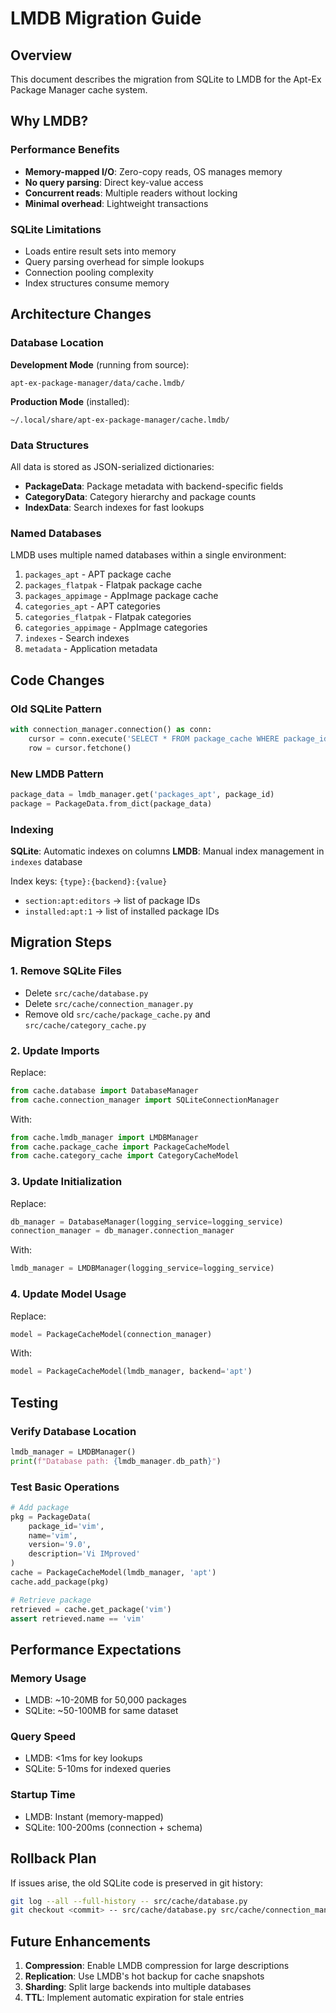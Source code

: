 # LMDB Migration Guide

## Overview
This document describes the migration from SQLite to LMDB for the Apt-Ex Package Manager cache system.

## Why LMDB?

### Performance Benefits
- **Memory-mapped I/O**: Zero-copy reads, OS manages memory
- **No query parsing**: Direct key-value access
- **Concurrent reads**: Multiple readers without locking
- **Minimal overhead**: Lightweight transactions

### SQLite Limitations
- Loads entire result sets into memory
- Query parsing overhead for simple lookups
- Connection pooling complexity
- Index structures consume memory

## Architecture Changes

### Database Location

**Development Mode** (running from source):
```
apt-ex-package-manager/data/cache.lmdb/
```

**Production Mode** (installed):
```
~/.local/share/apt-ex-package-manager/cache.lmdb/
```

### Data Structures

All data is stored as JSON-serialized dictionaries:

- **PackageData**: Package metadata with backend-specific fields
- **CategoryData**: Category hierarchy and package counts
- **IndexData**: Search indexes for fast lookups

### Named Databases

LMDB uses multiple named databases within a single environment:

1. `packages_apt` - APT package cache
2. `packages_flatpak` - Flatpak package cache
3. `packages_appimage` - AppImage package cache
4. `categories_apt` - APT categories
5. `categories_flatpak` - Flatpak categories
6. `categories_appimage` - AppImage categories
7. `indexes` - Search indexes
8. `metadata` - Application metadata

## Code Changes

### Old SQLite Pattern
```python
with connection_manager.connection() as conn:
    cursor = conn.execute('SELECT * FROM package_cache WHERE package_id = ?', (pkg_id,))
    row = cursor.fetchone()
```

### New LMDB Pattern
```python
package_data = lmdb_manager.get('packages_apt', package_id)
package = PackageData.from_dict(package_data)
```

### Indexing

**SQLite**: Automatic indexes on columns
**LMDB**: Manual index management in `indexes` database

Index keys: `{type}:{backend}:{value}`
- `section:apt:editors` → list of package IDs
- `installed:apt:1` → list of installed package IDs

## Migration Steps

### 1. Remove SQLite Files
- Delete `src/cache/database.py`
- Delete `src/cache/connection_manager.py`
- Remove old `src/cache/package_cache.py` and `src/cache/category_cache.py`

### 2. Update Imports
Replace:
```python
from cache.database import DatabaseManager
from cache.connection_manager import SQLiteConnectionManager
```

With:
```python
from cache.lmdb_manager import LMDBManager
from cache.package_cache import PackageCacheModel
from cache.category_cache import CategoryCacheModel
```

### 3. Update Initialization
Replace:
```python
db_manager = DatabaseManager(logging_service=logging_service)
connection_manager = db_manager.connection_manager
```

With:
```python
lmdb_manager = LMDBManager(logging_service=logging_service)
```

### 4. Update Model Usage
Replace:
```python
model = PackageCacheModel(connection_manager)
```

With:
```python
model = PackageCacheModel(lmdb_manager, backend='apt')
```

## Testing

### Verify Database Location
```python
lmdb_manager = LMDBManager()
print(f"Database path: {lmdb_manager.db_path}")
```

### Test Basic Operations
```python
# Add package
pkg = PackageData(
    package_id='vim',
    name='vim',
    version='9.0',
    description='Vi IMproved'
)
cache = PackageCacheModel(lmdb_manager, 'apt')
cache.add_package(pkg)

# Retrieve package
retrieved = cache.get_package('vim')
assert retrieved.name == 'vim'
```

## Performance Expectations

### Memory Usage
- LMDB: ~10-20MB for 50,000 packages
- SQLite: ~50-100MB for same dataset

### Query Speed
- LMDB: <1ms for key lookups
- SQLite: 5-10ms for indexed queries

### Startup Time
- LMDB: Instant (memory-mapped)
- SQLite: 100-200ms (connection + schema)

## Rollback Plan

If issues arise, the old SQLite code is preserved in git history:
```bash
git log --all --full-history -- src/cache/database.py
git checkout <commit> -- src/cache/database.py src/cache/connection_manager.py
```

## Future Enhancements

1. **Compression**: Enable LMDB compression for large descriptions
2. **Replication**: Use LMDB's hot backup for cache snapshots
3. **Sharding**: Split large backends into multiple databases
4. **TTL**: Implement automatic expiration for stale entries
